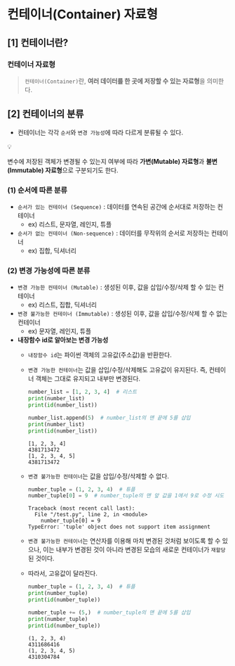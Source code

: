 # 컨테이너(Container) 자료형

## [1] 컨테이너란?

### 컨테이너 자료형

> `컨테이너(Container)`란, **여러 데이터를 한 곳에 저장할 수 있는 자료형**을 의미한다.
> 

## [2] 컨테이너의 분류

- 컨테이너는 각각 `순서`와 `변경 가능성`에 따라 다르게 분류될 수 있다.

<aside>
💡

변수에 저장된 객체가 변경될 수 있는지 여부에 따라 **가변(Mutable) 자료형**과 **불변(Immutable) 자료형**으로 구분되기도 한다.

</aside>

### **(1) 순서에 따른 분류**

- `순서가 있는 컨테이너 (Sequence)` : 데이터를 연속된 공간에 순서대로 저장하는 컨테이너
    - ex) 리스트, 문자열, 레인지, 튜플
- `순서가 없는 컨테이너 (Non-sequence)` : 데이터를 무작위의 순서로 저장하는 컨테이너
    - ex) 집합, 딕셔너리
    
### **(2) 변경 가능성에 따른 분류**

- `변경 가능한 컨테이너 (Mutable)` : 생성된 이후, 값을 삽입/수정/삭제 할 수 있는 컨테이너
    - ex) 리스트, 집합, 딕셔너리
- `변경 불가능한 컨테이너 (Immutable)` : 생성된 이후, 값을 삽입/수정/삭제 할 수 없는 컨테이너
    - ex) 문자열, 레인지, 튜플
- **내장함수 id로 알아보는 변경 가능성**
    - `내장함수 id`는 파이썬 객체의 고유값(주소값)을 반환한다.
    - `변경 가능한 컨테이너`는 값을 삽입/수정/삭제해도 고유값이 유지된다. 즉, 컨테이너 객체는 그대로 유지되고 내부만 변경된다.
        
        ```python
        number_list = [1, 2, 3, 4]  # 리스트
        print(number_list)
        print(id(number_list))
        
        number_list.append(5)  # number_list의 맨 끝에 5를 삽입
        print(number_list)
        print(id(number_list))
        ```
        
        ```
        [1, 2, 3, 4]
        4381713472
        [1, 2, 3, 4, 5]
        4381713472
        ```
        
    - `변경 불가능한 컨테이너`는 값을 삽입/수정/삭제할 수 없다.
        
        ```python
        number_tuple = (1, 2, 3, 4)  # 튜플
        number_tuple[0] = 9  # number_tuple의 맨 앞 값을 1에서 9로 수정 시도
        ```
        
        ```
        Traceback (most recent call last):
          File "/test.py", line 2, in <module>
            number_tuple[0] = 9
        TypeError: 'tuple' object does not support item assignment
        ```
        
    - `변경 불가능한 컨테이너`는 연산자를 이용해 마치 변경된 것처럼 보이도록 할 수 있으나, 이는 내부가 변경된 것이 아니라 변경된 모습의 새로운 컨테이너가 `재할당`된 것이다.
    - 따라서, 고유값이 달라진다.
        
        ```python
        number_tuple = (1, 2, 3, 4)  # 튜플
        print(number_tuple)
        print(id(number_tuple))
        
        number_tuple += (5,)  # number_tuple의 맨 끝에 5를 삽입
        print(number_tuple)
        print(id(number_tuple))
        ```
        
        ```
        (1, 2, 3, 4)
        4311686416
        (1, 2, 3, 4, 5)
        4310304784
        ```